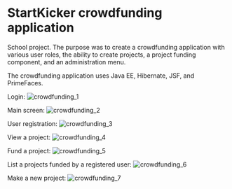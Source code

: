# StartKicker crowdfunding application
School project. The purpose was to create a crowdfunding application with various user roles, the ability to create projects, a project funding component, and an administration menu.

The crowdfunding application uses Java EE, Hibernate, JSF, and PrimeFaces.

Login:
![crowdfunding_1](https://user-images.githubusercontent.com/58608713/124358130-310d8a80-dc1f-11eb-9a3b-d4fd1c56d208.png)

Main screen:
![crowdfunding_2](https://user-images.githubusercontent.com/58608713/124358137-34087b00-dc1f-11eb-9252-b9ff2d53aabc.png)

User registration:
![crowdfunding_3](https://user-images.githubusercontent.com/58608713/124358143-39fe5c00-dc1f-11eb-9780-026710ec4356.png)

View a project:
![crowdfunding_4](https://user-images.githubusercontent.com/58608713/124358193-7c279d80-dc1f-11eb-93e2-2298c0a2e4b5.png)

Fund a project:
![crowdfunding_5](https://user-images.githubusercontent.com/58608713/124358196-80ec5180-dc1f-11eb-870b-fc64c4c3dc04.png)

List a projects funded by a registered user:
![crowdfunding_6](https://user-images.githubusercontent.com/58608713/124358200-85186f00-dc1f-11eb-9a99-5df9378f3165.png)

Make a new project:
![crowdfunding_7](https://user-images.githubusercontent.com/58608713/124358208-8cd81380-dc1f-11eb-8333-91f91287827a.png)

